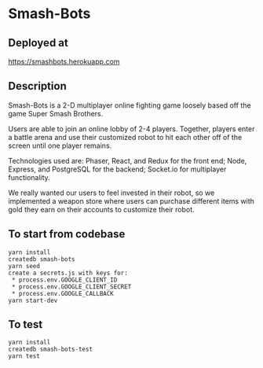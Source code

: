 # Smash-Bots

## Deployed at

https://smashbots.herokuapp.com

## Description

Smash-Bots is a 2-D multiplayer online fighting game loosely based off the game Super Smash Brothers. 

Users are able to join an online lobby of 2-4 players.  Together, players enter a battle arena and use their customized robot to hit each other off of the screen until one player remains.

Technologies used are: Phaser, React, and Redux for the front end; Node, Express, and PostgreSQL for the backend; Socket.io for multiplayer functionality.

We really wanted our users to feel invested in their robot, so we implemented a weapon store where users can purchase different items with gold they earn on their accounts to customize their robot.


## To start from codebase
```
yarn install
createdb smash-bots
yarn seed
create a secrets.js with keys for:
 * process.env.GOOGLE_CLIENT_ID
 * process.env.GOOGLE_CLIENT_SECRET
 * process.env.GOOGLE_CALLBACK
yarn start-dev
```

## To test
```
yarn install
createdb smash-bots-test
yarn test
```
